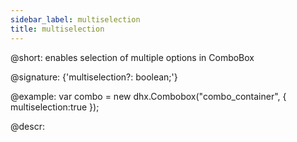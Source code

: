 ```yaml
---
sidebar_label: multiselection
title: multiselection
---          
```


@short: enables selection of multiple options in ComboBox

@signature: {'multiselection?: boolean;'}

@example: 
var combo = new dhx.Combobox("combo_container", {
    multiselection:true
});

@descr: 

[comment]: # (@related: combobox/how_to_start.md#initialize-combobox combobox/configuration.md#selection-of-multiple-options)
